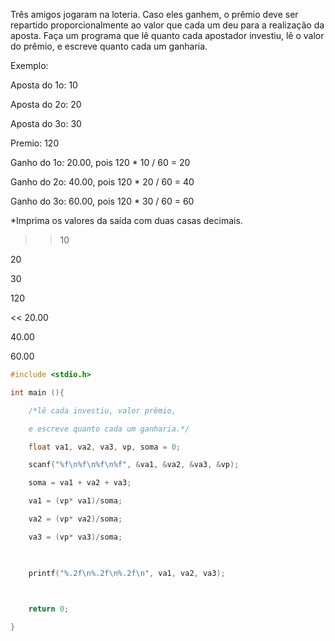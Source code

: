 Três amigos jogaram na loteria. Caso eles ganhem, o prêmio deve ser repartido proporcionalmente ao valor que cada um deu para a realização da aposta. Faça um programa que lê quanto cada apostador investiu, lê o valor do prêmio, e escreve quanto cada um ganharia.

Exemplo:

Aposta do 1o: 10

Aposta do 2o: 20

Aposta do 3o: 30

Premio: 120

Ganho do 1o: 20.00, pois 120 * 10 / 60 = 20

Ganho do 2o: 40.00, pois 120 * 20 / 60 = 40

Ganho do 3o: 60.00, pois 120 * 30 / 60 = 60

*Imprima os valores da saída com duas casas decimais. 

>> 10 

20 

30 

120 

<< 20.00 

40.00 

60.00

```c
#include <stdio.h>

int main (){

    /*lê cada investiu, valor prêmio,

    e escreve quanto cada um ganharia.*/

    float va1, va2, va3, vp, soma = 0;

    scanf("%f\n%f\n%f\n%f", &va1, &va2, &va3, &vp);

    soma = va1 + va2 + va3;

    va1 = (vp* va1)/soma;

    va2 = (vp* va2)/soma;

    va3 = (vp* va3)/soma;

    

    printf("%.2f\n%.2f\n%.2f\n", va1, va2, va3);

    

    return 0;

}


```
